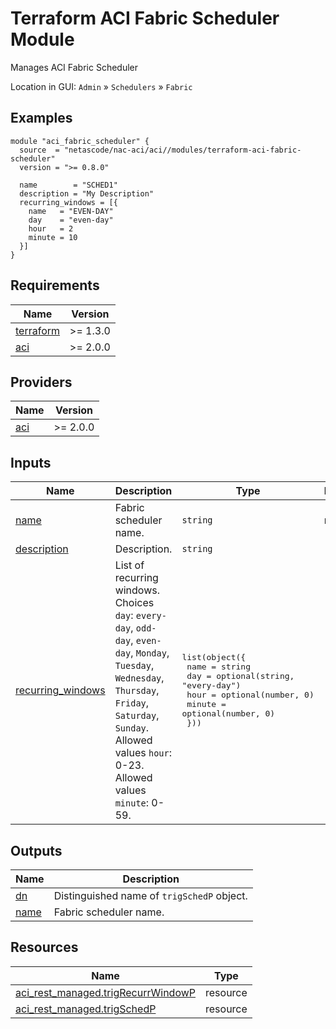 <!-- BEGIN_TF_DOCS -->
# Terraform ACI Fabric Scheduler Module

Manages ACI Fabric Scheduler

Location in GUI:
`Admin` » `Schedulers` » `Fabric`

## Examples

```hcl
module "aci_fabric_scheduler" {
  source  = "netascode/nac-aci/aci//modules/terraform-aci-fabric-scheduler"
  version = ">= 0.8.0"

  name        = "SCHED1"
  description = "My Description"
  recurring_windows = [{
    name   = "EVEN-DAY"
    day    = "even-day"
    hour   = 2
    minute = 10
  }]
}
```

## Requirements

| Name | Version |
|------|---------|
| <a name="requirement_terraform"></a> [terraform](#requirement\_terraform) | >= 1.3.0 |
| <a name="requirement_aci"></a> [aci](#requirement\_aci) | >= 2.0.0 |

## Providers

| Name | Version |
|------|---------|
| <a name="provider_aci"></a> [aci](#provider\_aci) | >= 2.0.0 |

## Inputs

| Name | Description | Type | Default | Required |
|------|-------------|------|---------|:--------:|
| <a name="input_name"></a> [name](#input\_name) | Fabric scheduler name. | `string` | n/a | yes |
| <a name="input_description"></a> [description](#input\_description) | Description. | `string` | `""` | no |
| <a name="input_recurring_windows"></a> [recurring\_windows](#input\_recurring\_windows) | List of recurring windows. Choices `day`: `every-day`, `odd-day`, `even-day`, `Monday`, `Tuesday`, `Wednesday`, `Thursday`, `Friday`, `Saturday`, `Sunday`. Allowed values `hour`: 0-23. Allowed values `minute`: 0-59. | <pre>list(object({<br>    name   = string<br>    day    = optional(string, "every-day")<br>    hour   = optional(number, 0)<br>    minute = optional(number, 0)<br>  }))</pre> | `[]` | no |

## Outputs

| Name | Description |
|------|-------------|
| <a name="output_dn"></a> [dn](#output\_dn) | Distinguished name of `trigSchedP` object. |
| <a name="output_name"></a> [name](#output\_name) | Fabric scheduler name. |

## Resources

| Name | Type |
|------|------|
| [aci_rest_managed.trigRecurrWindowP](https://registry.terraform.io/providers/CiscoDevNet/aci/latest/docs/resources/rest_managed) | resource |
| [aci_rest_managed.trigSchedP](https://registry.terraform.io/providers/CiscoDevNet/aci/latest/docs/resources/rest_managed) | resource |
<!-- END_TF_DOCS -->